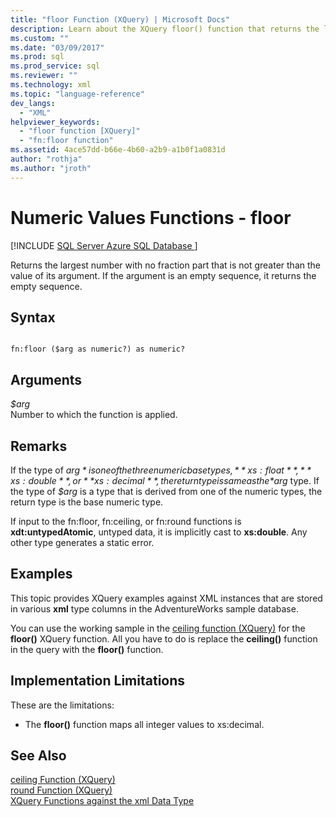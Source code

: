 ```yaml
---
title: "floor Function (XQuery) | Microsoft Docs"
description: Learn about the XQuery floor() function that returns the largest number with no fraction part that is not greater than the value of its argument. 
ms.custom: ""
ms.date: "03/09/2017"
ms.prod: sql
ms.prod_service: sql
ms.reviewer: ""
ms.technology: xml
ms.topic: "language-reference"
dev_langs: 
  - "XML"
helpviewer_keywords: 
  - "floor function [XQuery]"
  - "fn:floor function"
ms.assetid: 4ace57dd-b66e-4b60-a2b9-a1b0f1a0831d
author: "rothja"
ms.author: "jroth"
---
```

# Numeric Values Functions - floor
[!INCLUDE [SQL Server Azure SQL Database ](../includes/applies-to-version/sqlserver.md)]

  Returns the largest number with no fraction part that is not greater than the value of its argument. If the argument is an empty sequence, it returns the empty sequence.  
  
## Syntax  
  
```  
  
fn:floor ($arg as numeric?) as numeric?  
```  
  
## Arguments  
 *$arg*  
 Number to which the function is applied.  
  
## Remarks  
 If the type of *$arg* is one of the three numeric base types, **xs:float**, **xs:double**, or **xs:decimal**, the return type is same as the *$arg* type. If the type of *$arg* is a type that is derived from one of the numeric types, the return type is the base numeric type.  
  
 If input to the fn:floor, fn:ceiling, or fn:round functions is **xdt:untypedAtomic**, untyped data, it is implicitly cast to **xs:double**. Any other type generates a static error.  
  
## Examples  
 This topic provides XQuery examples against XML instances that are stored in various **xml** type columns in the AdventureWorks sample database.  
  
 You can use the working sample in the [ceiling function (XQuery)](../xquery/numeric-values-functions-ceiling.md) for the **floor()** XQuery function. All you have to do is replace the **ceiling()** function in the query with the **floor()** function.  
  
## Implementation Limitations  
 These are the limitations:  
  
-   The **floor()** function maps all integer values to xs:decimal.  
  
## See Also  
 [ceiling Function &#40;XQuery&#41;](../xquery/numeric-values-functions-ceiling.md)   
 [round Function &#40;XQuery&#41;](../xquery/numeric-values-functions-round.md)   
 [XQuery Functions against the xml Data Type](../xquery/xquery-functions-against-the-xml-data-type.md)  
  
  
